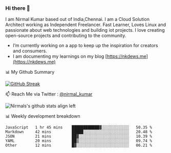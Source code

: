 ### Hi there 👋

 I am Nirmal Kumar based out of India,Chennai. I am a Cloud Solution Architect working as Independent Freelancer. Fast Learner, Loves Linux and passionate about web technologies and building iot projects. I love creating open-source projects and contributing to the community.

- I’m currently working on a app to keep up the inspiration for creators and consumers.
- I am documenting my learnings on my blog [https://nkdews.me](https://nkdews.me)


📊 My Github Summary

[![GitHub Streak](https://github-readme-streak-stats.herokuapp.com?user=nk-gears&theme=dark&hide_border=true&date_format=M%20j%5B%2C%20Y%5D)](https://git.io/streak-stats)


📫 Reach Me via  Twitter : [@nirmal_kumar](https://twitter.com/nirmal_kumar)

![Nirmals's github stats align left](https://github-readme-stats.vercel.app/api?username=nk-gears&show_icons=true)


📊 Weekly development breakdown

<!--START_SECTION:waka-->

```text
JavaScript   1 hr 45 mins    ████████████▓░░░░░░░░░░░░   50.35 %
Markdown     42 mins         █████░░░░░░░░░░░░░░░░░░░░   20.48 %
JSON         21 mins         ██▓░░░░░░░░░░░░░░░░░░░░░░   10.39 %
YAML         20 mins         ██▒░░░░░░░░░░░░░░░░░░░░░░   09.74 %
Other        12 mins         █▓░░░░░░░░░░░░░░░░░░░░░░░   06.21 %
```

<!--END_SECTION:waka-->


